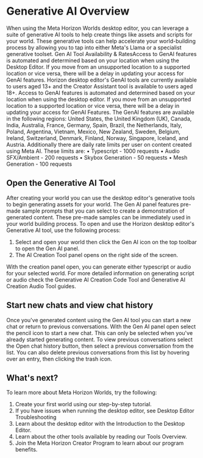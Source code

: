 # Generative AI Overview

When using the Meta Horizon Worlds desktop editor, you can leverage a suite of generative AI tools to help create things like assets and scripts for your world. These generative tools can help accelerate your world-building process by allowing you to tap into either Meta's Llama or a specialist generative toolset. Gen AI Tool Availability & RatesAccess to GenAI features is automated and determined based on your location when using the Desktop Editor. If you move from an unsupported location to a supported location or vice versa, there will be a delay in updating your access for GenAI features. Horizon desktop editor's GenAI tools are currently available to users aged 13+ and the Creator Assistant tool is available to users aged 18+. Access to GenAI features is automated and determined based on your location when using the desktop editor. If you move from an unsupported location to a supported location or vice versa, there will be a delay in updating your access for GenAI Features. The GenAI features are available in the following regions: United States, the United Kingdom (UK), Canada, India, Australia, France, Germany, Spain, Brazil, the Netherlands, Italy, Poland, Argentina, Vietnam, Mexico, New Zealand, Sweden, Belgium, Ireland, Switzerland, Denmark, Finland, Norway, Singapore, Iceland, and Austria. Additionally there are daily rate limits per user on content created using Meta AI. These limits are:
• Typescript - 1000 requests
• Audio SFX/Ambient - 200 requests
• Skybox Generation - 50 requests
• Mesh Generation - 100 requests

## Open the Generative AI Tool

After creating your world you can use the desktop editor's generative tools to begin generating assets for your world. The Gen AI panel features pre-made sample prompts that you can select to create a demonstration of generated content. These pre-made samples can be immediately used in your world building process. To open and use the Horizon desktop editor's Generative AI tool, use the following process:
1. Select and open your world then click the Gen AI icon on the top toolbar to open the Gen AI panel.
2. The AI Creation Tool panel opens on the right side of the screen.

With the creation panel open, you can generate either typescript or audio for your selected world. For more detailed information on generating script or audio check the Generative AI Creation Code Tool and Generative AI Creation Audio Tool guides.

## Start new chats and view chat history

Once you've generated content using the Gen AI tool you can start a new chat or return to previous conversations. With the Gen AI panel open select the pencil icon to start a new chat. This can only be selected when you've already started generating content. To view previous conversations select the Open chat history button, then select a previous conversation from the list. You can also delete previous conversations from this list by hovering over an entry, then clicking the trash icon.

## What's next?

To learn more about Meta Horizon Worlds, try the following:
1. Create your first world using our step-by-step tutorial.
2. If you have issues when running the desktop editor, see Desktop Editor Troubleshooting
3. Learn about the desktop editor with the Introduction to the Desktop Editor.
4. Learn about the other tools available by reading our Tools Overview.
5. Join the Meta Horizon Creator Program to learn about our program benefits.
